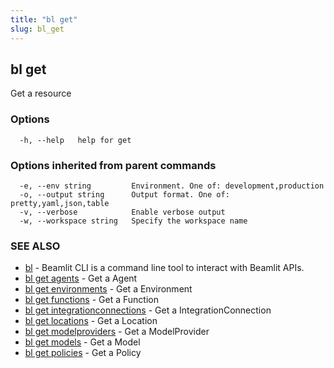 ```yaml
---
title: "bl get"
slug: bl_get
---
```

## bl get

Get a resource

### Options

```
  -h, --help   help for get
```

### Options inherited from parent commands

```
  -e, --env string         Environment. One of: development,production
  -o, --output string      Output format. One of: pretty,yaml,json,table
  -v, --verbose            Enable verbose output
  -w, --workspace string   Specify the workspace name
```

### SEE ALSO

* [bl](bl.md)	 - Beamlit CLI is a command line tool to interact with Beamlit APIs.
* [bl get agents](bl_get_agents.md)	 - Get a Agent
* [bl get environments](bl_get_environments.md)	 - Get a Environment
* [bl get functions](bl_get_functions.md)	 - Get a Function
* [bl get integrationconnections](bl_get_integrationconnections.md)	 - Get a IntegrationConnection
* [bl get locations](bl_get_locations.md)	 - Get a Location
* [bl get modelproviders](bl_get_modelproviders.md)	 - Get a ModelProvider
* [bl get models](bl_get_models.md)	 - Get a Model
* [bl get policies](bl_get_policies.md)	 - Get a Policy

